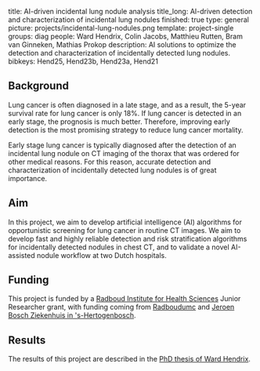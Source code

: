 title: AI-driven incidental lung nodule analysis
title_long: AI-driven detection and characterization of incidental lung nodules
finished: true
type: general
picture: projects/incidental-lung-nodules.png
template: project-single
groups: diag
people: Ward Hendrix, Colin Jacobs, Matthieu Rutten, Bram van Ginneken, Mathias Prokop
description: AI solutions to optimize the detection and characterization of incidentally detected lung nodules. 
bibkeys: Hend25, Hend23b, Hend23a, Hend21

## Background
Lung cancer is often diagnosed in a late stage, and as a result, the 5-year survival rate for lung cancer is only 18%. If lung cancer is detected in an early stage, the prognosis is much better. Therefore, improving early detection is the most promising strategy to reduce lung cancer mortality.

Early stage lung cancer is typically diagnosed after the detection of an incidental lung nodule on CT imaging of the thorax that was ordered for other medical reasons. For this reason, accurate detection and characterization of incidentally detected lung nodules is of great importance.

## Aim
In this project, we aim to develop artificial intelligence (AI) algorithms for opportunistic screening for lung cancer in routine CT images. We aim to develop fast and highly reliable detection and risk stratification algorithms for incidentally detected nodules in chest CT, and to validate a novel AI-assisted nodule workflow at two Dutch hospitals.

## Funding
This project is funded by a [Radboud Institute for Health Sciences](https://www.radboudumc.nl/en/radboud-institute-for-health-sciences) Junior Researcher grant, with funding coming from [Radboudumc](https://www.radboudumc.nl) and [Jeroen Bosch Ziekenhuis in 's-Hertogenbosch](https://www.jeroenboschziekenhuis.nl).

## Results
The results of this project are described in the [PhD thesis of Ward Hendrix](https://www.diagnijmegen.nl/publications/hend24b/).
